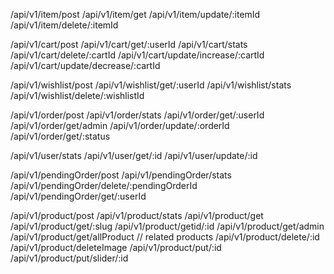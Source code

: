 <!-- Items  -->

/api/v1/item/post
/api/v1/item/get
/api/v1/item/update/:itemId
/api/v1/item/delete/:itemId

<!-- Carts  -->

/api/v1/cart/post
/api/v1/cart/get/:userId
/api/v1/cart/stats
/api/v1/cart/delete/:cartId
/api/v1/cart/update/increase/:cartId
/api/v1/cart/update/decrease/:cartId

<!-- wishlist -->

/api/v1/wishlist/post
/api/v1/wishlist/get/:userId
/api/v1/wishlist/stats
/api/v1/wishlist/delete/:wishlistId

<!-- Order -->

/api/v1/order/post
/api/v1/order/stats
/api/v1/order/get/:userId
/api/v1/order/get/admin
/api/v1/order/update/:orderId
/api/v1/order/get/:status

<!-- User -->

/api/v1/user/stats
/api/v1/user/get/:id
/api/v1/user/update/:id

<!-- Pending Order -->

/api/v1/pendingOrder/post
/api/v1/pendingOrder/stats
/api/v1/pendingOrder/delete/:pendingOrderId
/api/v1/pendingOrder/get/:userId

<!-- Products -->

/api/v1/product/post
/api/v1/product/stats
/api/v1/product/get
/api/v1/product/get/:slug
/api/v1/product/getid/:id
/api/v1/product/get/admin
/api/v1/product/get/allProduct // related products
/api/v1/product/delete/:id
/api/v1/product/deleteImage
/api/v1/product/put/:id
/api/v1/product/put/slider/:id
